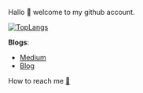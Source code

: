 Hallo 👋 welcome to my github account.

[![TopLangs](https://github-readme-stats.vercel.app/api/top-langs/?username=adiatma&layout=compact)](https://github.com/adiatma/github-readme-stats)

**Blogs**:

- [Medium](https://medium.com/@adiatma9024)
- [Blog](https://adiatma.github.io/)

How to reach me [📩](mailto:adiatma9024@gmail.com)

